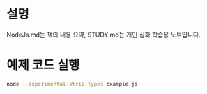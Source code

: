 # 설명
NodeJs.md는 책의 내용 요약, STUDY.md는 개인 심화 학습용 노트입니다.

# 예제 코드 실행
```bash
node --experimental-strip-types example.js
```